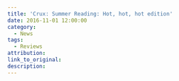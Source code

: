 ```yaml
---
title: 'Crux: Summer Reading: Hot, hot, hot edition'
date: 2016-11-01 12:00:00
category:
  - News
tags:
  - Reviews
attribution:
link_to_original:
description:
---
```

